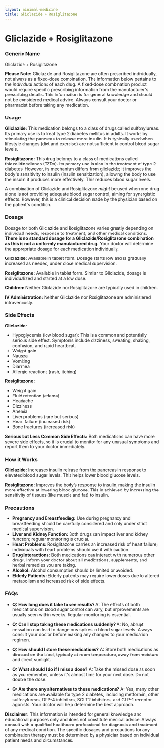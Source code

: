 ```yaml
---
layout: minimal-medicine
title: Gliclazide + Rosiglitazone
---
```


# Gliclazide + Rosiglitazone
### Generic Name
Gliclazide + Rosiglitazone

**Please Note:**  Gliclazide and Rosiglitazone are often prescribed individually, not always as a fixed-dose combination.  The information below pertains to the *individual* actions of each drug.  A fixed-dose combination product would require specific prescribing information from the manufacturer's prescribing details. This information is for general knowledge and should not be considered medical advice. Always consult your doctor or pharmacist before taking any medication.

### Usage

**Gliclazide:** This medication belongs to a class of drugs called sulfonylureas. Its primary use is to treat type 2 diabetes mellitus in adults.  It works by stimulating the pancreas to release more insulin.  It is typically used when lifestyle changes (diet and exercise) are not sufficient to control blood sugar levels.


**Rosiglitazone:** This drug belongs to a class of medications called thiazolidinediones (TZDs).  Its primary use is also in the treatment of type 2 diabetes.  However, its mechanism differs from gliclazide; it improves the body's sensitivity to insulin (insulin sensitization), allowing the body to use the insulin it produces more effectively.  This reduces blood sugar levels.

A combination of Gliclazide and Rosiglitazone *might* be used when one drug alone is not providing adequate blood sugar control, aiming for synergistic effects.  However, this is a clinical decision made by the physician based on the patient's condition.


### Dosage

Dosage for both Gliclazide and Rosiglitazone varies greatly depending on individual needs, response to treatment, and other medical conditions.  **There is no standard dosage for a Gliclazide/Rosiglitazone combination as this is not a uniformly manufactured drug.**  Your doctor will determine the appropriate dosage for each medication individually.  

**Gliclazide:** Available in tablet form.  Dosage starts low and is gradually increased as needed, under close medical supervision.  

**Rosiglitazone:**  Available in tablet form. Similar to Gliclazide, dosage is individualized and started at a low dose.

**Children:**  Neither Gliclazide nor Rosiglitazone are typically used in children.

**IV Administration:**  Neither Gliclazide nor Rosiglitazone are administered intravenously.


### Side Effects

**Gliclazide:**

* Hypoglycemia (low blood sugar): This is a common and potentially serious side effect. Symptoms include dizziness, sweating, shaking, confusion, and rapid heartbeat.
* Weight gain
* Nausea
* Vomiting
* Diarrhea
* Allergic reactions (rash, itching)


**Rosiglitazone:**

* Weight gain
* Fluid retention (edema)
* Headache
* Dizziness
* Anemia
* Liver problems (rare but serious)
* Heart failure (increased risk)
* Bone fractures (increased risk)


**Serious but Less Common Side Effects:**  Both medications can have more severe side effects, so it is crucial to monitor for any unusual symptoms and report them to your doctor immediately.


### How it Works

**Gliclazide:**  Increases insulin release from the pancreas in response to elevated blood sugar levels.  This helps lower blood glucose levels.

**Rosiglitazone:** Improves the body’s response to insulin, making the insulin more effective at lowering blood glucose. This is achieved by increasing the sensitivity of tissues (like muscle and fat) to insulin.


### Precautions

* **Pregnancy and Breastfeeding:** Use during pregnancy and breastfeeding should be carefully considered and only under strict medical supervision.
* **Liver and Kidney Function:**  Both drugs can impact liver and kidney function;  regular monitoring is crucial.
* **Heart Problems:** Rosiglitazone carries an increased risk of heart failure; individuals with heart problems should use it with caution.
* **Drug Interactions:**  Both medications can interact with numerous other drugs.  Inform your doctor about all medications, supplements, and herbal remedies you are taking.
* **Alcohol:** Alcohol consumption should be limited or avoided.
* **Elderly Patients:**  Elderly patients may require lower doses due to altered metabolism and increased risk of side effects.


### FAQs

* **Q: How long does it take to see results?** A:  The effects of both medications on blood sugar control can vary, but improvements are usually seen within weeks. Regular monitoring is essential.

* **Q: Can I stop taking these medications suddenly?** A:  No, abrupt cessation can lead to dangerous spikes in blood sugar levels.  Always consult your doctor before making any changes to your medication regimen.

* **Q: How should I store these medications?** A:  Store both medications as directed on the label, typically at room temperature, away from moisture and direct sunlight.

* **Q: What should I do if I miss a dose?** A: Take the missed dose as soon as you remember, unless it's almost time for your next dose. Do not double the dose.

* **Q:  Are there any alternatives to these medications?** A: Yes, many other medications are available for type 2 diabetes, including metformin, other sulfonylureas, DPP-4 inhibitors, SGLT2 inhibitors, and GLP-1 receptor agonists.  Your doctor will help determine the best approach.


**Disclaimer:**  This information is intended for general knowledge and educational purposes only and does not constitute medical advice.  Always consult with a qualified healthcare professional for diagnosis and treatment of any medical condition.  The specific dosages and precautions for any combination therapy must be determined by a physician based on individual patient needs and circumstances.
